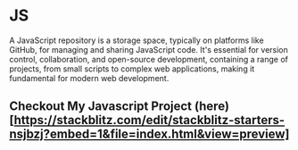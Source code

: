 # JS
A JavaScript repository is a storage space, typically on platforms like GitHub, for managing and sharing JavaScript code. It's essential for version control, collaboration, and open-source development, containing a range of projects, from small scripts to complex web applications, making it fundamental for modern web development.

## Checkout My Javascript Project (here)[https://stackblitz.com/edit/stackblitz-starters-nsjbzj?embed=1&file=index.html&view=preview]
